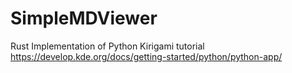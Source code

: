 <!--
SPDX-FileCopyrightText: 2024 Darshan Phaldesai <dev.darshanphaldesai@gmail.com>
SPDX-License-Identifier: MPL-2.0
-->

# SimpleMDViewer
Rust Implementation of Python Kirigami tutorial https://develop.kde.org/docs/getting-started/python/python-app/
